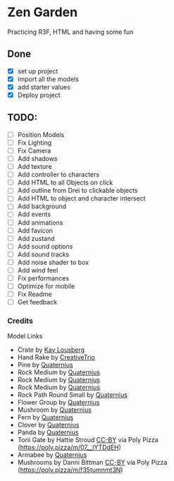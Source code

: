 # Zen Garden

Practicing R3F, HTML and having some fun

## Done

- [x] set up project
- [x] import all the models
- [x] add starter values
- [x] Deploy project

## TODO:

- [ ] Position Models
- [ ] Fix Lighting
- [ ] Fix Camera
- [ ] Add shadows
- [ ] Add texture
- [ ] Add controller to characters
- [ ] Add HTML to all Objects on click
- [ ] Add outline from Drei to clickable objects
- [ ] Add HTML to object and character intersect
- [ ] Add background
- [ ] Add events
- [ ] Add animations
- [ ] Add favicon
- [ ] Add zustand
- [ ] Add sound options
- [ ] Add sound tracks
- [ ] Add noise shader to box
- [ ] Add wind feel
- [ ] Fix performances
- [ ] Optimize for mobile
- [ ] Fix Readme
- [ ] Get feedback

### Credits

Model Links

- Crate by [Kay Lousberg](https://poly.pizza/m/yCBoU0iyOk)
- Hand Rake by [CreativeTrio](https://poly.pizza/m/svzOLCZ74s)
- Pine by [Quaternius](https://poly.pizza/m/79gmlLnweB)
- Rock Medium by [Quaternius](https://poly.pizza/m/JQxF95498B)
- Rock Medium by [Quaternius](https://poly.pizza/m/s1OJ3bBzqc)
- Rock Medium by [Quaternius](https://poly.pizza/m/KZdEP3uUpa)
- Rock Path Round Small by [Quaternius](https://poly.pizza/m/yHEdadj5I0)
- Flower Group by [Quaternius](https://poly.pizza/m/LqTljN6Wg2)
- Mushroom by [Quaternius](https://poly.pizza/m/aOW08oSrd4)
- Fern by [Quaternius](https://poly.pizza/m/jqcanvH7D6)
- Clover by [Quaternius](https://poly.pizza/m/u5SOgBFiut)
- Panda by [Quaternius](https://poly.pizza/m/q1uJ28Hs8T)
- Torii Gate by Hattie Stroud [CC-BY](https://creativecommons.org/licenses/by/3.0/) via Poly Pizza (https://poly.pizza/m/07__lYTDdEH)
- Armabee by [Quaternius](https://poly.pizza/m/42djT5zJnx)
- Mushrooms by Danni Bittman [CC-BY](https://creativecommons.org/licenses/by/3.0/) via Poly Pizza (https://poly.pizza/m/f35tumnmt3N)
